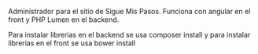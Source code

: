 Administrador para el sitio de Sigue Mis Pasos. Funciona con angular en el front y PHP Lumen en el backend.

Para instalar librerias en el backend se usa composer install y para instalar librerias en el front se usa bower install